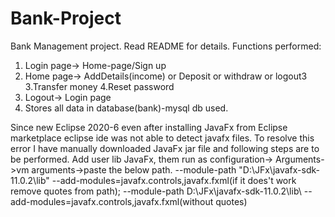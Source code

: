 # Bank-Project
Bank Management project. Read README for details.
Functions performed:
1. Login page-> Home-page/Sign up
2. Home page-> AddDetails(income) or Deposit or withdraw or logout3
3.Transfer money
4.Reset password
5. Logout-> Login page
6. Stores all data in database(bank)-mysql db used.

Since new Eclipse 2020-6 even after installing JavaFx from Eclipse marketplace eclipse ide was not able to detect javafx files.
To resolve this error I have manually downloaded JavaFx jar file and following steps are to be performed.
Add user lib JavaFx, them run as configuration-> Arguments->vm arguments->paste the below path.
--module-path "D:\JFx\javafx-sdk-11.0.2\lib\"  --add-modules=javafx.controls,javafx.fxml(if it does't work remove quotes from path);
--module-path D:\JFx\javafx-sdk-11.0.2\lib\  --add-modules=javafx.controls,javafx.fxml(without quotes)
